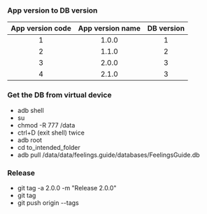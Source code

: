 ### App version to DB version
| App version code | App version name | DB version |
|:----------------:|:----------------:|:----------:|
| 1                | 1.0.0            | 1          |
| 2                | 1.1.0            | 2          |
| 3                | 2.0.0            | 3          |
| 4                | 2.1.0            | 3          |


### Get the DB from virtual device
- adb shell
- su
- chmod -R 777 /data
- ctrl+D (exit shell) twice
- adb root
- cd to_intended_folder
- adb pull /data/data/feelings.guide/databases/FeelingsGuide.db

### Release
- git tag -a 2.0.0 -m "Release 2.0.0"
- git tag
- git push origin --tags

